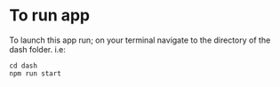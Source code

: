 # To run app

To launch this app run; on your terminal navigate to the directory of the dash folder. i.e:

```
cd dash
npm run start
```

